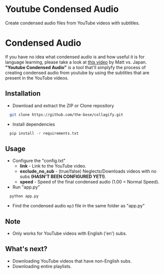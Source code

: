 # Youtube Condensed Audio
Create condensed audio files from YouTube videos with subtitles.

# Condensed Audio
If you have no idea what condensed audio is and how useful it is for language learning, please take a look at [this video](https://www.youtube.com/watch?v=QOLTeO-uCYU) by Matt vs. Japan.
**"Youtube Condensed Audio"** is a tool that'll simplyfy the process of creating condensed audio from youtube by using the subtitles that are present in the YouTube videos.

## Installation
* Download and extract the ZIP or Clone repository
```sh
  git clone https://github.com/the-bose/collagify.git
```
* Install dependencies
```sh
  pip install -r requirements.txt
```

## Usage
* Configure the "config.txt"
  * **link** - Link to the YouTube video.
  * **exclude_no_sub** - (true/false) Neglects/Downloads videos with no subs **(HASN'T BEEN CONFIGURED YET!)**.
  * **speed** - Speed of the final condensed audio (1.00 = Normal Speed).
* Run "app.py"
```sh
  python app.py
```
* Find the condensed audio ```mp3``` file in the same folder as "app.py"

## Note
* Only works for YouTube videos with English ('en') subs.

## What's next?
* Downloading YouTube videos that have non-English subs.
* Downloading entire playlists.
